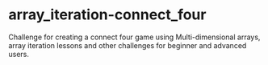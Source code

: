# array_iteration-connect_four
Challenge for creating a connect four game using Multi-dimensional arrays, array iteration lessons and other challenges for beginner and advanced users.
